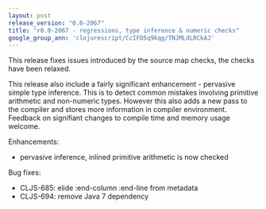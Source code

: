 ```yaml
---
layout: post
release_version: "0.0-2067"
title: "r0.0-2067 - regressions, type inference & numeric checks"
google_group_ann: 'clojurescript/CcIFD5q9kqg/TNJMLdLRCkAJ'
---
```


This release fixes issues introduced by the source map checks, the
checks have been relaxed.

This release also include a fairly significant enhancement - pervasive
simple type inference. This is to detect common mistakes involving
primitive arithmetic and non-numeric types. However this also adds a
new pass to the compiler and stores more information in compiler
environment. Feedback on signifiant changes to compile time and memory 
usage welcome.

Enhancements:

* pervasive inference, inlined primitive arithmetic is now checked

Bug fixes:

* CLJS-685: elide :end-column :end-line from metadata
* CLJS-694: remove Java 7 dependency
